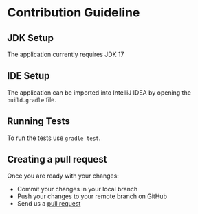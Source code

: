 # Contribution Guideline

## JDK Setup

The application currently requires JDK 17

## IDE Setup

The application can be imported into IntelliJ IDEA by opening the `build.gradle` file.

## Running Tests

To run the tests use `gradle test`.

## Creating a pull request

Once you are ready with your changes:

- Commit your changes in your local branch
- Push your changes to your remote branch on GitHub
- Send us a [pull request](https://help.github.com/articles/creating-a-pull-request)

